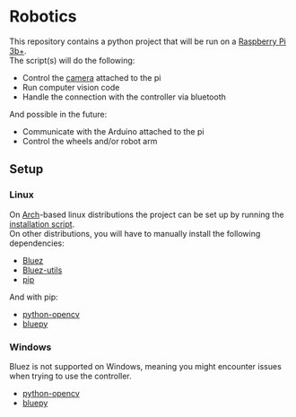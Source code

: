 # Robotics

This repository contains a python project that will be run on
a [Raspberry Pi 3b+](https://www.raspberrypi.com/products/raspberry-pi-3-model-b-plus/). <br>
The script(s) will do the following:

- Control the [camera](https://www.raspberrypi.com/products/camera-module-v2/) attached to the pi
- Run computer vision code
- Handle the connection with the controller via bluetooth

And possible in the future:

- Communicate with the Arduino attached to the pi
- Control the wheels and/or robot arm

## Setup

### Linux

On [Arch](https://archlinux.org/)-based linux distributions the project can be set up by running
the [installation script](install%20deps.sh). <br>
On other distributions, you will have to manually install the following dependencies:

- [Bluez](https://archlinux.org/packages/extra/x86_64/bluez/)
- [Bluez-utils](https://archlinux.org/packages/extra/x86_64/bluez-utils/)
- [pip](https://archlinux.org/packages/extra/any/python-pip/)

And with pip:

- [python-opencv](https://pypi.org/project/opencv-python/)
- [bluepy](https://pypi.org/project/bluepy/)

### Windows

Bluez is not supported on Windows, meaning you might encounter issues when trying to use the controller. <br>

- [python-opencv](https://pypi.org/project/opencv-python/)
- [bluepy](https://pypi.org/project/bluepy/)
